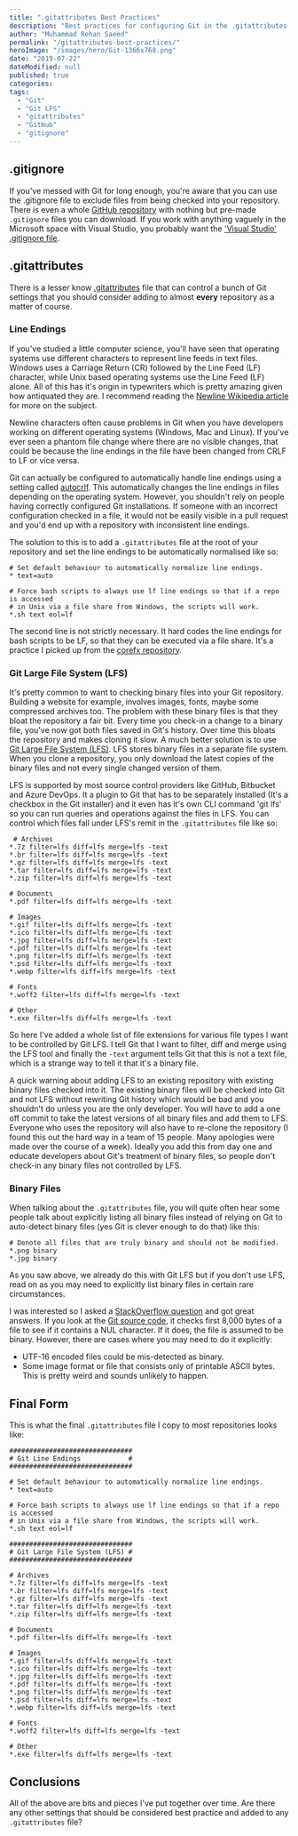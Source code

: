 ```yaml
---
title: ".gitattributes Best Practices"
description: "Best practices for configuring Git in the .gitattributes file. Configuring CRLF and LF line endings. Configuring Git Large File System (LFS) for binary files."
author: "Muhammad Rehan Saeed"
permalink: "/gitattributes-best-practices/"
heroImage: "/images/hero/Git-1366x768.png"
date: "2019-07-22"
dateModified: null
published: true
categories:
tags:
  - "Git"
  - "Git LFS"
  - "gitattributes"
  - "GitHub"
  - "gitignore"
---
```


## .gitignore

If you've messed with Git for long enough, you're aware that you can use the .gitignore file to exclude files from being checked into your repository. There is even a whole [GitHub repository](https://github.com/github/gitignore) with nothing but pre-made `.gitignore` files you can download. If you work with anything vaguely in the Microsoft space with Visual Studio, you probably want the ['Visual Studio' .gitignore file](https://github.com/github/gitignore/blob/master/VisualStudio.gitignore).

## .gitattributes

There is a lesser know [.gitattributes](https://www.git-scm.com/docs/gitattributes) file that can control a bunch of Git settings that you should consider adding to almost **every** repository as a matter of course.

### Line Endings

If you've studied a little computer science, you'll have seen that operating systems use different characters to represent line feeds in text files. Windows uses a Carriage Return (CR) followed by the Line Feed (LF) character, while Unix based operating systems use the Line Feed (LF) alone. All of this has it's origin in typewriters which is pretty amazing given how antiquated they are. I recommend reading the [Newline Wikipedia article](https://en.wikipedia.org/wiki/Newline) for more on the subject.

Newline characters often cause problems in Git when you have developers working on different operating systems (Windows, Mac and Linux). If you've ever seen a phantom file change where there are no visible changes, that could be because the line endings in the file have been changed from CRLF to LF or vice versa.

Git can actually be configured to automatically handle line endings using a setting called [autocrlf](https://help.github.com/en/articles/configuring-git-to-handle-line-endings). This automatically changes the line endings in files depending on the operating system. However, you shouldn't rely on people having correctly configured Git installations. If someone with an incorrect configuration checked in a file, it would not be easily visible in a pull request and you'd end up with a repository with inconsistent line endings.

The solution to this is to add a `.gitattributes` file at the root of your repository and set the line endings to be automatically normalised like so:

```git
# Set default behaviour to automatically normalize line endings.
* text=auto

# Force bash scripts to always use lf line endings so that if a repo is accessed
# in Unix via a file share from Windows, the scripts will work.
*.sh text eol=lf
```

The second line is not strictly necessary. It hard codes the line endings for bash scripts to be LF, so that they can be executed via a file share. It's a practice I picked up from the [corefx repository](https://github.com/dotnet/corefx/blob/master/.gitattributes).

### Git Large File System (LFS)

It's pretty common to want to checking binary files into your Git repository. Building a website for example, involves images, fonts, maybe some compressed archives too. The problem with these binary files is that they bloat the repository a fair bit. Every time you check-in a change to a binary file, you've now got both files saved in Git's history. Over time this bloats the repository and makes cloning it slow. A much better solution is to use [Git Large File System (LFS)](https://git-lfs.github.com/). LFS stores binary files in a separate file system. When you clone a repository, you only download the latest copies of the binary files and not every single changed version of them.

LFS is supported by most source control providers like GitHub, Bitbucket and Azure DevOps. It a plugin to Git that has to be separately installed (It's a checkbox in the Git installer) and it even has it's own CLI command 'git lfs' so you can run queries and operations against the files in LFS. You can control which files fall under LFS's remit in the `.gitattributes` file like so:

```git
 # Archives
*.7z filter=lfs diff=lfs merge=lfs -text
*.br filter=lfs diff=lfs merge=lfs -text
*.gz filter=lfs diff=lfs merge=lfs -text
*.tar filter=lfs diff=lfs merge=lfs -text
*.zip filter=lfs diff=lfs merge=lfs -text

# Documents
*.pdf filter=lfs diff=lfs merge=lfs -text

# Images
*.gif filter=lfs diff=lfs merge=lfs -text
*.ico filter=lfs diff=lfs merge=lfs -text
*.jpg filter=lfs diff=lfs merge=lfs -text
*.pdf filter=lfs diff=lfs merge=lfs -text
*.png filter=lfs diff=lfs merge=lfs -text
*.psd filter=lfs diff=lfs merge=lfs -text
*.webp filter=lfs diff=lfs merge=lfs -text

# Fonts
*.woff2 filter=lfs diff=lfs merge=lfs -text

# Other
*.exe filter=lfs diff=lfs merge=lfs -text 
```

So here I've added a whole list of file extensions for various file types I want to be controlled by Git LFS. I tell Git that I want to filter, diff and merge using the LFS tool and finally the `-text` argument tells Git that this is not a text file, which is a strange way to tell it that it's a binary file.

A quick warning about adding LFS to an existing repository with existing binary files checked into it. The existing binary files will be checked into Git and not LFS without rewriting Git history which would be bad and you shouldn't do unless you are the only developer. You will have to add a one off commit to take the latest versions of all binary files and add them to LFS. Everyone who uses the repository will also have to re-clone the repository (I found this out the hard way in a team of 15 people. Many apologies were made over the course of a week). Ideally you add this from day one and educate developers about Git's treatment of binary files, so people don't check-in any binary files not controlled by LFS.

### Binary Files

When talking about the `.gitattributes` file, you will quite often hear some people talk about explicitly listing all binary files instead of relying on Git to auto-detect binary files (yes Git is clever enough to do that) like this:

```git
# Denote all files that are truly binary and should not be modified.
*.png binary
*.jpg binary
```

As you saw above, we already do this with Git LFS but if you don't use LFS, read on as you may need to explicitly list binary files in certain rare circumstances.

I was interested so I asked a [StackOverflow question](https://stackoverflow.com/questions/57030698/do-i-really-need-to-specify-all-binary-files-in-gitattributes) and got great answers. If you look at the [Git source code](https://github.com/git/git/blob/9c9b961d7eb15fb583a2a812088713a68a85f1c0/xdiff-interface.c#L187-L193), it checks first 8,000 bytes of a file to see if it contains a NUL character. If it does, the file is assumed to be binary. However, there are cases where you may need to do it explicitly:

- UTF-16 encoded files could be mis-detected as binary.
- Some image format or file that consists only of printable ASCII bytes. This is pretty weird and sounds unlikely to happen.

## Final Form

This is what the final `.gitattributes` file I copy to most repositories looks like:

```git
###############################
# Git Line Endings            #
###############################

# Set default behaviour to automatically normalize line endings.
* text=auto

# Force bash scripts to always use lf line endings so that if a repo is accessed
# in Unix via a file share from Windows, the scripts will work.
*.sh text eol=lf

###############################
# Git Large File System (LFS) #
###############################

# Archives
*.7z filter=lfs diff=lfs merge=lfs -text
*.br filter=lfs diff=lfs merge=lfs -text
*.gz filter=lfs diff=lfs merge=lfs -text
*.tar filter=lfs diff=lfs merge=lfs -text
*.zip filter=lfs diff=lfs merge=lfs -text

# Documents
*.pdf filter=lfs diff=lfs merge=lfs -text

# Images
*.gif filter=lfs diff=lfs merge=lfs -text
*.ico filter=lfs diff=lfs merge=lfs -text
*.jpg filter=lfs diff=lfs merge=lfs -text
*.pdf filter=lfs diff=lfs merge=lfs -text
*.png filter=lfs diff=lfs merge=lfs -text
*.psd filter=lfs diff=lfs merge=lfs -text
*.webp filter=lfs diff=lfs merge=lfs -text

# Fonts
*.woff2 filter=lfs diff=lfs merge=lfs -text

# Other
*.exe filter=lfs diff=lfs merge=lfs -text
```

## Conclusions

All of the above are bits and pieces I've put together over time. Are there any other settings that should be considered best practice and added to any `.gitattributes` file?
